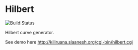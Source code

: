 # Hilbert
[![Build Status](https://travis-ci.org/killruana/hilbert.svg?branch=master)](https://travis-ci.org/killruana/hilbert)

Hilbert curve generator.

See demo here http://killruana.slaanesh.org/cgi-bin/hilbert.cgi
